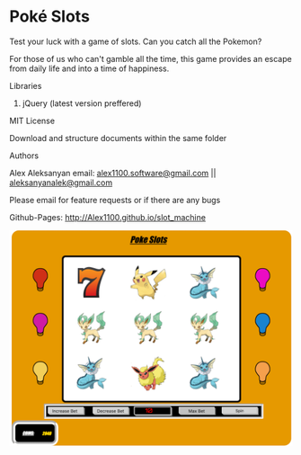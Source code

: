 # Poké Slots

Test your luck with a game of slots. Can you catch all the Pokemon?

For those of us who can't gamble all the time, this game provides an escape from daily life and into a time of happiness.

Libraries

1. jQuery (latest version preffered)

MIT License

Download and structure documents within the same folder

Authors

Alex Aleksanyan email: alex1100.software@gmail.com || aleksanyanalek@gmail.com

Please email for feature requests or if there are any bugs

Github-Pages: http://Alex1100.github.io/slot_machine

![screenshot](public/Poké_Slots.png)
